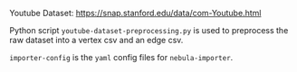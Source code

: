 Youtube Dataset: https://snap.stanford.edu/data/com-Youtube.html

Python script `youtube-dataset-preprocessing.py` is used to preprocess the raw dataset into a vertex csv and an edge csv.

`importer-config` is the `yaml` config files for `nebula-importer`. 